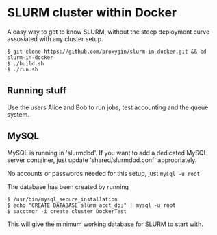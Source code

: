 # SLURM cluster within Docker

A easy way to get to know SLURM, without the steep deployment curve assosiated
with any cluster setup.

```
$ git clone https://github.com/proxygin/slurm-in-docker.git && cd slurm-in-docker
$ ./build.sh
$ ./run.sh
```

## Running stuff

Use the users Alice and Bob to run jobs, test accounting and the queue system.

## MySQL

MySQL is running in 'slurmdbd'. If you want to add a dedicated MySQL server
container, just update 'shared/slurmdbd.conf' appropriately.

No accounts or passwords needed for this setup, just `mysql -u root`

The database has been created by running

```
$ /usr/bin/mysql_secure_installation
$ echo "CREATE DATABASE slurm_acct_db;" | mysql -u root
$ sacctmgr -i create cluster DockerTest
```

This will give the minimum working database for SLURM to start with.
